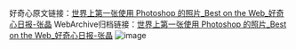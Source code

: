 好奇心原文链接：[世界上第一张使用 Photoshop 的照片_Best on the Web_好奇心日报-张晶](https://www.qdaily.com/articles/1250.html)
WebArchive归档链接：[世界上第一张使用 Photoshop 的照片_Best on the Web_好奇心日报-张晶](http://web.archive.org/web/20190623145725/https://www.qdaily.com/articles/1250.html)
![image](http://ww3.sinaimg.cn/large/007d5XDply1g3v4az4dkfj30u02exx2v)